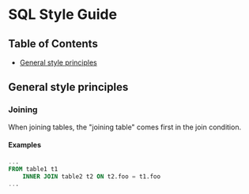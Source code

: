 # SQL Style Guide

## Table of Contents

* [General style principles](#general-style-principles)


## General style principles

### Joining

When joining tables, the "joining table" comes first in the join condition.

#### Examples

```SQL
...
FROM table1 t1
    INNER JOIN table2 t2 ON t2.foo = t1.foo
...
```
